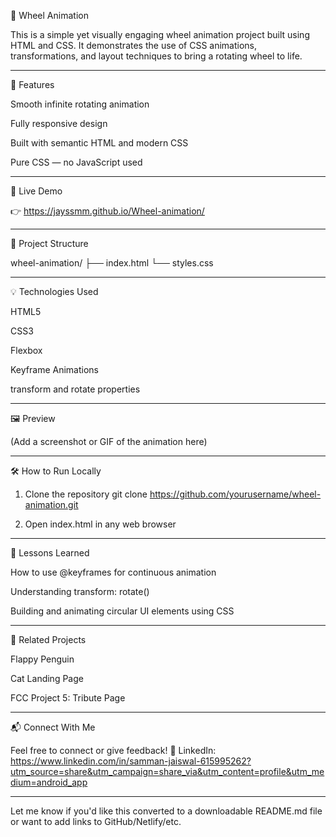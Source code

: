 🎡 Wheel Animation

This is a simple yet visually engaging wheel animation project built using HTML and CSS. It demonstrates the use of CSS animations, transformations, and layout techniques to bring a rotating wheel to life.


---

🔧 Features

Smooth infinite rotating animation

Fully responsive design

Built with semantic HTML and modern CSS

Pure CSS — no JavaScript used



---

🚀 Live Demo

👉 https://jayssmm.github.io/Wheel-animation/


---

📂 Project Structure

wheel-animation/
├── index.html
└── styles.css


---

💡 Technologies Used

HTML5

CSS3

Flexbox

Keyframe Animations

transform and rotate properties




---

🖼️ Preview

(Add a screenshot or GIF of the animation here)


---

🛠️ How to Run Locally

1. Clone the repository
git clone https://github.com/yourusername/wheel-animation.git


2. Open index.html in any web browser




---

📌 Lessons Learned

How to use @keyframes for continuous animation

Understanding transform: rotate()

Building and animating circular UI elements using CSS



---

🔗 Related Projects

Flappy Penguin

Cat Landing Page

FCC Project 5: Tribute Page



---

📬 Connect With Me

Feel free to connect or give feedback!
🔗 LinkedIn:
https://www.linkedin.com/in/samman-jaiswal-615995262?utm_source=share&utm_campaign=share_via&utm_content=profile&utm_medium=android_app


---

Let me know if you'd like this converted to a downloadable README.md file or want to add links to GitHub/Netlify/etc.

